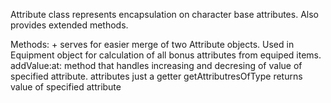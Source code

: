 Attribute class represents encapsulation on character base attributes. Also provides extended methods.

Methods: 
+ 
	serves for easier merge of two Attribute objects. 
	Used in Equipment object for calculation of all 
	bonus attributes from equiped items.
addValue:at:
	method that handles increasing and decresing 	of  value of specified attribute.
attributes
	just a getter
getAttributresOfType
	returns value of specified attribute